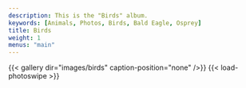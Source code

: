 ```yaml
---
description: This is the "Birds" album.
keywords: [Animals, Photos, Birds, Bald Eagle, Osprey]
title: Birds
weight: 1
menus: "main"
---
```


{{< gallery dir="images/birds" caption-position="none" />}} {{< load-photoswipe >}}